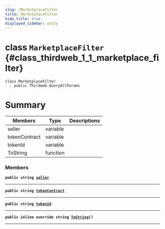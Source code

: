 ```yaml
---
slug: /MarketplaceFilter
title: MarketplaceFilter
hide_title: true
displayed_sidebar: unity
---
```


# class `MarketplaceFilter` {#class_thirdweb_1_1_marketplace_filter}

```
class MarketplaceFilter
  : public Thirdweb.QueryAllParams
```

# Summary

| Members       | Type     | Descriptions |
| ------------- | -------- | ------------ |
| seller        | variable |              |
| tokenContract | variable |              |
| tokenId       | variable |              |
| ToString      | function |              |

### Members

**`public string `[`seller`](#class_thirdweb_1_1_marketplace_filter_1a01a1657d30a52f9b46df4dbe4fee3aed)**

---

**`public string `[`tokenContract`](#class_thirdweb_1_1_marketplace_filter_1ac9b3d4209924fb06e0f0c1a54d6aa0b6)**

---

**`public string `[`tokenId`](#class_thirdweb_1_1_marketplace_filter_1aeee67462731624fa5245ee800a977d0d)**

---

**`public inline override string `[`ToString`](#class_thirdweb_1_1_marketplace_filter_1abd37f9fde91d48f844ebcae2766a55f1)`()`**

---
